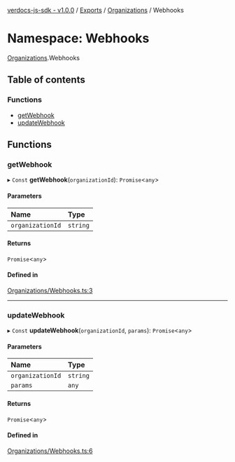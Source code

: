 [verdocs-js-sdk - v1.0.0](../README.md) / [Exports](../modules.md) / [Organizations](Organizations.md) / Webhooks

# Namespace: Webhooks

[Organizations](Organizations.md).Webhooks

## Table of contents

### Functions

- [getWebhook](Organizations.Webhooks.md#getwebhook)
- [updateWebhook](Organizations.Webhooks.md#updatewebhook)

## Functions

### getWebhook

▸ `Const` **getWebhook**(`organizationId`): `Promise`<`any`\>

#### Parameters

| Name | Type |
| :------ | :------ |
| `organizationId` | `string` |

#### Returns

`Promise`<`any`\>

#### Defined in

[Organizations/Webhooks.ts:3](https://github.com/Verdocs/js-sdk/blob/cfc4bfe/src/Organizations/Webhooks.ts#L3)

___

### updateWebhook

▸ `Const` **updateWebhook**(`organizationId`, `params`): `Promise`<`any`\>

#### Parameters

| Name | Type |
| :------ | :------ |
| `organizationId` | `string` |
| `params` | `any` |

#### Returns

`Promise`<`any`\>

#### Defined in

[Organizations/Webhooks.ts:6](https://github.com/Verdocs/js-sdk/blob/cfc4bfe/src/Organizations/Webhooks.ts#L6)
